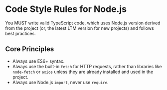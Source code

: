 # Code Style Rules for Node.js

You MUST write valid TypeScript code, which uses Node.js version derived from the project (or, the latest LTM version for new projects) and follows best practices.

## Core Principles

- Always use ES6+ syntax.
- Always use the built-in `fetch` for HTTP requests, rather than libraries like `node-fetch` or `axios` unless they are already installed and used in the project.
- Always use Node.js `import`, never use `require`.
